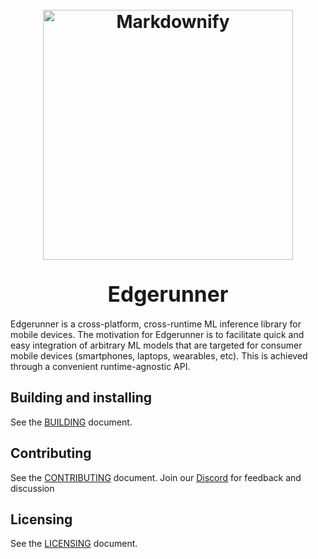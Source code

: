 <h1 align="center">
  <br>
  <a href="https://runlocal.ai"><img src="./images/large-logo.png" alt="Markdownify" width="400"></a>
  <br><br>
  <span style="font-size: larger;">Edgerunner</span>
  <br>
</h1>

Edgerunner is a cross-platform, cross-runtime ML inference library for mobile devices. The motivation for Edgerunner is to facilitate quick and easy integration of arbitrary ML models that are targeted for consumer mobile devices (smartphones, laptops, wearables, etc). This is achieved through a convenient runtime-agnostic API.

## Building and installing

See the [BUILDING](BUILDING.md) document.

## Contributing

See the [CONTRIBUTING](CONTRIBUTING.md) document.
Join our [Discord](https://discord.gg/y9EzZEkwbR) for feedback and discussion

## Licensing

See the [LICENSING](LICENSE.txt) document.

